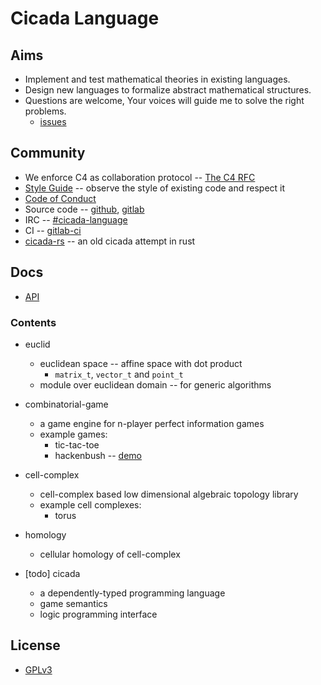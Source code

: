 # Cicada Language

## Aims

- Implement and test mathematical theories in existing languages.
- Design new languages to formalize abstract mathematical structures.
- Questions are welcome, Your voices will guide me to solve the right problems.
  - [issues](https://github.com/xieyuheng/cicada/issues)

## Community

- We enforce C4 as collaboration protocol -- [The C4 RFC](https://rfc.zeromq.org/spec:42/C4)
- [Style Guide](STYLE-GUIDE.md) -- observe the style of existing code and respect it
- [Code of Conduct](CODE-OF-CONDUCT.md)
- Source code -- [github](https://github.com/xieyuheng/cicada), [gitlab](https://gitlab.com/xieyuheng/cicada/)
- IRC -- [#cicada-language](https://kiwiirc.com/nextclient/irc.freenode.net/#cicada-language)
- CI -- [gitlab-ci](https://gitlab.com/xieyuheng/cicada/pipelines)
- [cicada-rs](http://github.com/xieyuheng/cicada-rs) -- an old cicada attempt in rust

## Docs

- [API](https://api.cicada-lang.now.sh)

### Contents

- euclid
  - euclidean space -- affine space with dot product
    - `matrix_t`, `vector_t` and `point_t`
  - module over euclidean domain -- for generic algorithms

- combinatorial-game
  - a game engine for n-player perfect information games
  - example games:
    - tic-tac-toe
    - hackenbush -- [demo](http://hackenbush.combinatorial-game.surge.sh/)

- cell-complex
  - cell-complex based low dimensional algebraic topology library
  - example cell complexes:
    - torus

- homology
  - cellular homology of cell-complex

- [todo] cicada
  - a dependently-typed programming language
  - game semantics
  - logic programming interface

## License

- [GPLv3](LICENSE)
